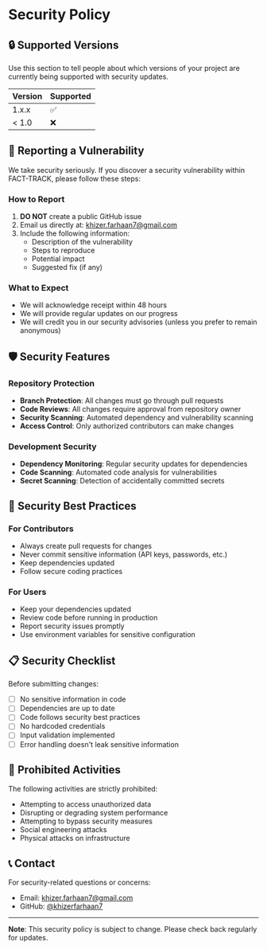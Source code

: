 # Security Policy

## 🔒 Supported Versions

Use this section to tell people about which versions of your project are currently being supported with security updates.

| Version | Supported          |
| ------- | ------------------ |
| 1.x.x   | :white_check_mark: |
| < 1.0   | :x:                |

## 🚨 Reporting a Vulnerability

We take security seriously. If you discover a security vulnerability within FACT-TRACK, please follow these steps:

### How to Report

1. **DO NOT** create a public GitHub issue
2. Email us directly at: khizer.farhaan7@gmail.com
3. Include the following information:
   - Description of the vulnerability
   - Steps to reproduce
   - Potential impact
   - Suggested fix (if any)

### What to Expect

- We will acknowledge receipt within 48 hours
- We will provide regular updates on our progress
- We will credit you in our security advisories (unless you prefer to remain anonymous)

## 🛡️ Security Features

### Repository Protection
- **Branch Protection**: All changes must go through pull requests
- **Code Reviews**: All changes require approval from repository owner
- **Security Scanning**: Automated dependency and vulnerability scanning
- **Access Control**: Only authorized contributors can make changes

### Development Security
- **Dependency Monitoring**: Regular security updates for dependencies
- **Code Scanning**: Automated code analysis for vulnerabilities
- **Secret Scanning**: Detection of accidentally committed secrets

## 🔐 Security Best Practices

### For Contributors
- Always create pull requests for changes
- Never commit sensitive information (API keys, passwords, etc.)
- Keep dependencies updated
- Follow secure coding practices

### For Users
- Keep your dependencies updated
- Review code before running in production
- Report security issues promptly
- Use environment variables for sensitive configuration

## 📋 Security Checklist

Before submitting changes:
- [ ] No sensitive information in code
- [ ] Dependencies are up to date
- [ ] Code follows security best practices
- [ ] No hardcoded credentials
- [ ] Input validation implemented
- [ ] Error handling doesn't leak sensitive information

## 🚫 Prohibited Activities

The following activities are strictly prohibited:
- Attempting to access unauthorized data
- Disrupting or degrading system performance
- Attempting to bypass security measures
- Social engineering attacks
- Physical attacks on infrastructure

## 📞 Contact

For security-related questions or concerns:
- Email: khizer.farhaan7@gmail.com
- GitHub: [@khizerfarhaan7](https://github.com/khizerfarhaan7)

---

**Note**: This security policy is subject to change. Please check back regularly for updates.
